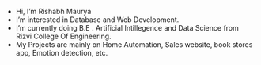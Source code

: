 - Hi, I’m Rishabh Maurya
- I’m interested in Database and Web Development.
- I’m currently doing B.E . Artificial Intillegence and Data Science from Rizvi College Of Engineering.
- My Projects are mainly on Home Automation, Sales website, book stores app, Emotion detection, etc.
